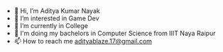 - 👋 Hi, I’m Aditya Kumar Nayak
- 👀 I’m interested in Game Dev
- 🌱 I’m currently in College
- 📖 I'm doing my bachelors in Computer Science from IIIT Naya Raipur
- 📫 How to reach me adityablaze.17@gmail.com

<!---
adityablaze/adityablaze is a ✨ special ✨ repository because its `README.md` (this file) appears on your GitHub profile.
You can click the Preview link to take a look at your changes.
--->
